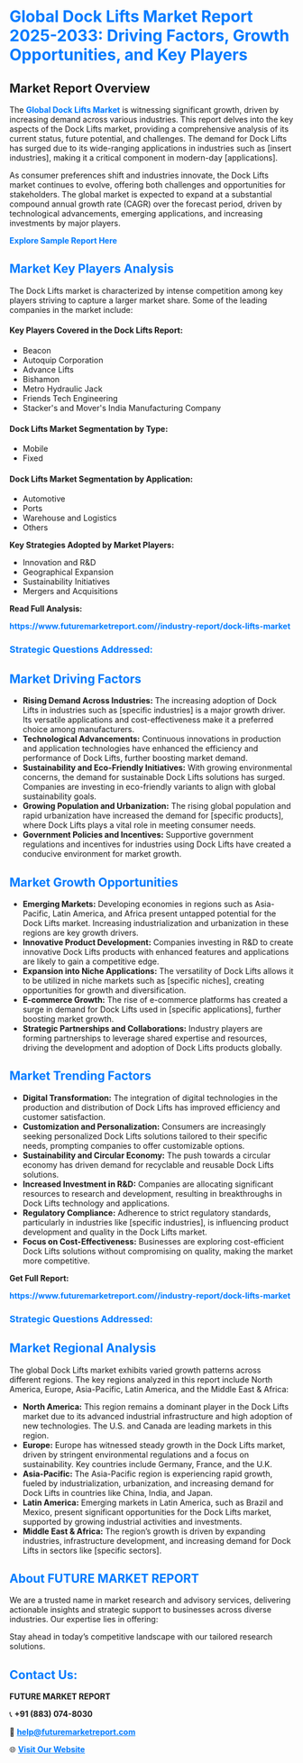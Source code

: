 <h1 style="color: #007BFF;">Global Dock Lifts Market Report 2025-2033: Driving Factors, Growth Opportunities, and Key Players</h1>

<section id="overview">
<h2>Market Report Overview</h2>
<p>The <a href="https://www.futuremarketreport.com//industry-report/dock-lifts-market" style="color: #007BFF; text-decoration: none;"><strong>Global Dock Lifts Market</strong></a> is witnessing significant growth, driven by increasing demand across various industries. This report delves into the key aspects of the Dock Lifts market, providing a comprehensive analysis of its current status, future potential, and challenges. The demand for Dock Lifts has surged due to its wide-ranging applications in industries such as [insert industries], making it a critical component in modern-day [applications].</p>
<p>As consumer preferences shift and industries innovate, the Dock Lifts market continues to evolve, offering both challenges and opportunities for stakeholders. The global market is expected to expand at a substantial compound annual growth rate (CAGR) over the forecast period, driven by technological advancements, emerging applications, and increasing investments by major players.</p>
</section>

<section id="overview">
<p><a href="https://www.futuremarketreport.com//request-sample/reportId=61396" style="color: #007BFF; text-decoration: none;"><strong>Explore Sample Report Here</strong></a></p>
</section>

<section id="key-players">
<h2 style="color: #007BFF;">Market Key Players Analysis</h2>
<p>The Dock Lifts market is characterized by intense competition among key players striving to capture a larger market share. Some of the leading companies in the market include:</p>
<h4>Key Players Covered in the Dock Lifts Report:</h4>
<ul><li>Beacon</li><li>Autoquip Corporation</li><li>Advance Lifts</li><li>Bishamon</li><li>Metro Hydraulic Jack</li><li>Friends Tech Engineering</li><li>Stacker&#039;s and Mover&#039;s India Manufacturing Company</li></ul>
<h4>Dock Lifts Market Segmentation by Type:</h4>
<ul><li>Mobile</li><li>Fixed</li></ul>

<h4>Dock Lifts Market Segmentation by Application:</h4>
<ul><li>Automotive</li><li>Ports</li><li>Warehouse and Logistics</li><li>Others</li></ul>
<p><strong>Key Strategies Adopted by Market Players:</strong></p>
<ul>
<li>Innovation and R&D</li>
<li>Geographical Expansion</li>
<li>Sustainability Initiatives</li>
<li>Mergers and Acquisitions</li>
</ul>
</section>

<section>
<p><strong>Read Full Analysis: </strong></p><a href="https://www.futuremarketreport.com//industry-report/dock-lifts-market" style="color: #007BFF; text-decoration: none;"><strong>https://www.futuremarketreport.com//industry-report/dock-lifts-market</strong></a>
<h3 style="color: #007BFF;">Strategic Questions Addressed:</h3>
</section>

<section id="driving-factors">
<h2 style="color: #007BFF;">Market Driving Factors</h2>
<ul>
<li><strong>Rising Demand Across Industries:</strong> The increasing adoption of Dock Lifts in industries such as [specific industries] is a major growth driver. Its versatile applications and cost-effectiveness make it a preferred choice among manufacturers.</li>
<li><strong>Technological Advancements:</strong> Continuous innovations in production and application technologies have enhanced the efficiency and performance of Dock Lifts, further boosting market demand.</li>
<li><strong>Sustainability and Eco-Friendly Initiatives:</strong> With growing environmental concerns, the demand for sustainable Dock Lifts solutions has surged. Companies are investing in eco-friendly variants to align with global sustainability goals.</li>
<li><strong>Growing Population and Urbanization:</strong> The rising global population and rapid urbanization have increased the demand for [specific products], where Dock Lifts plays a vital role in meeting consumer needs.</li>
<li><strong>Government Policies and Incentives:</strong> Supportive government regulations and incentives for industries using Dock Lifts have created a conducive environment for market growth.</li>
</ul>
</section>

<section id="growth-opportunities">
<h2 style="color: #007BFF;">Market Growth Opportunities</h2>
<ul>
<li><strong>Emerging Markets:</strong> Developing economies in regions such as Asia-Pacific, Latin America, and Africa present untapped potential for the Dock Lifts market. Increasing industrialization and urbanization in these regions are key growth drivers.</li>
<li><strong>Innovative Product Development:</strong> Companies investing in R&D to create innovative Dock Lifts products with enhanced features and applications are likely to gain a competitive edge.</li>
<li><strong>Expansion into Niche Applications:</strong> The versatility of Dock Lifts allows it to be utilized in niche markets such as [specific niches], creating opportunities for growth and diversification.</li>
<li><strong>E-commerce Growth:</strong> The rise of e-commerce platforms has created a surge in demand for Dock Lifts used in [specific applications], further boosting market growth.</li>
<li><strong>Strategic Partnerships and Collaborations:</strong> Industry players are forming partnerships to leverage shared expertise and resources, driving the development and adoption of Dock Lifts products globally.</li>
</ul>
</section>

<section id="trending-factors">
<h2 style="color: #007BFF;">Market Trending Factors</h2>
<ul>
<li><strong>Digital Transformation:</strong> The integration of digital technologies in the production and distribution of Dock Lifts has improved efficiency and customer satisfaction.</li>
<li><strong>Customization and Personalization:</strong> Consumers are increasingly seeking personalized Dock Lifts solutions tailored to their specific needs, prompting companies to offer customizable options.</li>
<li><strong>Sustainability and Circular Economy:</strong> The push towards a circular economy has driven demand for recyclable and reusable Dock Lifts solutions.</li>
<li><strong>Increased Investment in R&D:</strong> Companies are allocating significant resources to research and development, resulting in breakthroughs in Dock Lifts technology and applications.</li>
<li><strong>Regulatory Compliance:</strong> Adherence to strict regulatory standards, particularly in industries like [specific industries], is influencing product development and quality in the Dock Lifts market.</li>
<li><strong>Focus on Cost-Effectiveness:</strong> Businesses are exploring cost-efficient Dock Lifts solutions without compromising on quality, making the market more competitive.</li>
</ul>
</section>

<section>
<p><strong>Get Full Report: </strong></p><a href="https://www.futuremarketreport.com//industry-report/dock-lifts-market" style="color: #007BFF; text-decoration: none;"><strong>https://www.futuremarketreport.com//industry-report/dock-lifts-market</strong></a>
<h3 style="color: #007BFF;">Strategic Questions Addressed:</h3>
</section>


<section id="regional-analysis">
<h2 style="color: #007BFF;">Market Regional Analysis</h2>
<p>The global Dock Lifts market exhibits varied growth patterns across different regions. The key regions analyzed in this report include North America, Europe, Asia-Pacific, Latin America, and the Middle East & Africa:</p>
<ul>
<li><strong>North America:</strong> This region remains a dominant player in the Dock Lifts market due to its advanced industrial infrastructure and high adoption of new technologies. The U.S. and Canada are leading markets in this region.</li>
<li><strong>Europe:</strong> Europe has witnessed steady growth in the Dock Lifts market, driven by stringent environmental regulations and a focus on sustainability. Key countries include Germany, France, and the U.K.</li>
<li><strong>Asia-Pacific:</strong> The Asia-Pacific region is experiencing rapid growth, fueled by industrialization, urbanization, and increasing demand for Dock Lifts in countries like China, India, and Japan.</li>
<li><strong>Latin America:</strong> Emerging markets in Latin America, such as Brazil and Mexico, present significant opportunities for the Dock Lifts market, supported by growing industrial activities and investments.</li>
<li><strong>Middle East & Africa:</strong> The region’s growth is driven by expanding industries, infrastructure development, and increasing demand for Dock Lifts in sectors like [specific sectors].</li>
</ul>
</section>

<footer>
<h2 style="color: #007BFF;">About FUTURE MARKET REPORT</h2>
<p>We are a trusted name in market research and advisory services, delivering actionable insights and strategic support to businesses across diverse industries. Our expertise lies in offering:</p>

<p>Stay ahead in today’s competitive landscape with our tailored research solutions.</p>

<h2 style="color: #007BFF;">Contact Us:</h2>
<p><strong>FUTURE MARKET REPORT</strong></p>
<p>📞 <strong>+91 (883) 074-8030</strong></p>
<p>📧 <strong><a href="mailto:help@futuremarketreport.com" style="color: #007BFF;">help@futuremarketreport.com</a></strong></p>
<p>🌐 <strong><a href="https://www.futuremarketreport.com/" style="color: #007BFF;">Visit Our Website</a></strong></p>
</footer>